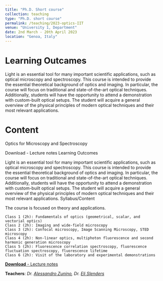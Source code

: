 ```yaml
---
title: "Ph.D. Short course"
collection: teaching
type: "Ph.D. short course"
permalink: /teaching/2023-optics-IIT
venue: "University 1, Department"
date: 2nd March - 20th April 2023
location: "Genoa, Italy"
---
```



Learning Outcames
======

Light is an essential tool for many important scientific applications, such as optical microscopy and spectroscopy. This course is intended to provide the essential theoretical background of optics and imaging. In particular, the course will focus on traditional and state-of-the-art optical techniques. Additionally, students will have the opportunity to attend a demonstration with custom-built optical setups. The student will acquire a general overview of the physical principles of modern optical techniques and their most relevant applications.


Content
======

Optics for Microscopy and Spectroscopy

Download - Lecture notes
Learning Outcomes

Light is an essential tool for many important scientific applications, such as optical microscopy and spectroscopy. This course is intended to provide the essential theoretical background of optics and imaging. In particular, the course will focus on traditional and state-of-the-art optical techniques. Additionally, students will have the opportunity to attend a demonstration with custom-built optical setups. The student will acquire a general overview of the physical principles of modern optical techniques and their most relevant applications.
Syllabus/Content

The course is focused on theory and applications.

    Class 1 (2h): Fundamentals of optics (geometrical, scalar, and vectorial optics)
    Class 2 (2h): Imaging and wide-field microscopy
    Class 3 (2h): Confocal microscopy, Image Scanning Microscopy, STED microscopy
    Class 4 (2h): Non-linear optics, multiphoton fluorescence and second harmonic generation microscopy
    Class 5 (2h): Fluorescence correlation spectroscopy, fluorescence fluctuation spectroscopy, fluorescence lifetime
    Class 6 (2h): Visit of the laboratory and experimental demonstrations

[**Download** - Lecture notes](https://vicidominilab.github.io/files/teaching-1.pdf)

**Teachers**: *Dr. [Alessandro Zunino](https://vicidominilab.github.io/team/AZ/), Dr. [Eli Slenders](https://vicidominilab.github.io/team/ES/)*